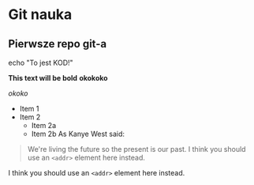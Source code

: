 # Git nauka

## Pierwsze repo git-a

echo "To jest KOD!"

**This text will be bold**
**okokoko**

*okoko*
* Item 1
* Item 2
  * Item 2a
  * Item 2b
  As Kanye West said:

> We're living the future so
> the present is our past.
I think you should use an
`<addr>` element here instead.

I think you should use an
`<addr>` element here instead.
